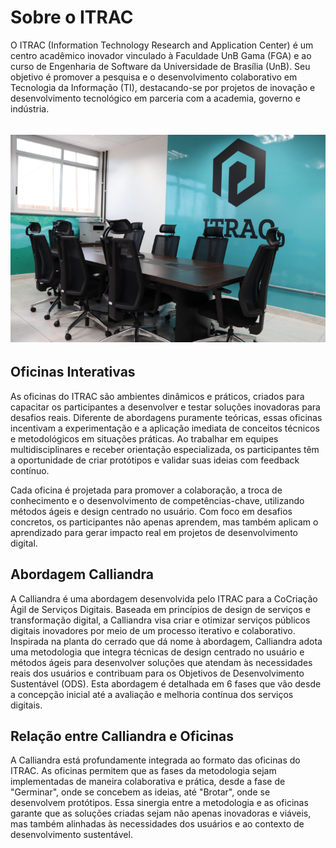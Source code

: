 
# Sobre o ITRAC

O ITRAC (Information Technology Research and Application Center) é um centro acadêmico inovador vinculado à Faculdade UnB Gama (FGA) e ao curso de Engenharia de Software da Universidade de Brasília (UnB). Seu objetivo é promover a pesquisa e o desenvolvimento colaborativo em Tecnologia da Informação (TI), destacando-se por projetos de inovação e desenvolvimento tecnológico em parceria com a academia, governo e indústria.

<h6 align="center"></h6>

![cnpImg](assets/image.png)

<h6 align="center"></a></h6>

## Oficinas Interativas

As oficinas do ITRAC são ambientes dinâmicos e práticos, criados para capacitar os participantes a desenvolver e testar soluções inovadoras para desafios reais. Diferente de abordagens puramente teóricas, essas oficinas incentivam a experimentação e a aplicação imediata de conceitos técnicos e metodológicos em situações práticas. Ao trabalhar em equipes multidisciplinares e receber orientação especializada, os participantes têm a oportunidade de criar protótipos e validar suas ideias com feedback contínuo.

Cada oficina é projetada para promover a colaboração, a troca de conhecimento e o desenvolvimento de competências-chave, utilizando métodos ágeis e design centrado no usuário. Com foco em desafios concretos, os participantes não apenas aprendem, mas também aplicam o aprendizado para gerar impacto real em projetos de desenvolvimento digital.

## Abordagem Calliandra

A Calliandra é uma abordagem desenvolvida pelo ITRAC para a CoCriação Ágil de Serviços Digitais. Baseada em princípios de design de serviços e transformação digital, a Calliandra visa criar e otimizar serviços públicos digitais inovadores por meio de um processo iterativo e colaborativo. Inspirada na planta do cerrado que dá nome à abordagem, Calliandra adota uma metodologia que integra técnicas de design centrado no usuário e métodos ágeis para desenvolver soluções que atendam às necessidades reais dos usuários e contribuam para os Objetivos de Desenvolvimento Sustentável (ODS). Esta abordagem é detalhada em 6 fases que vão desde a concepção inicial até a avaliação e melhoria contínua dos serviços digitais.


## Relação entre Calliandra e Oficinas

A Calliandra está profundamente integrada ao formato das oficinas do ITRAC. As oficinas permitem que as fases da metodologia sejam implementadas de maneira colaborativa e prática, desde a fase de "Germinar", onde se concebem as ideias, até "Brotar", onde se desenvolvem protótipos. Essa sinergia entre a metodologia e as oficinas garante que as soluções criadas sejam não apenas inovadoras e viáveis, mas também alinhadas às necessidades dos usuários e ao contexto de desenvolvimento sustentável.

